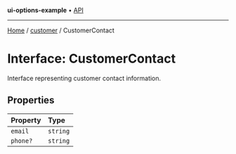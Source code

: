 **ui-options-example** • [API](../../README.md)

***

[Home](../../README.md) / [customer](../README.md) / CustomerContact

# Interface: CustomerContact

Interface representing customer contact information.

## Properties

| Property | Type |
| :------ | :------ |
| `email` | `string` |
| `phone?` | `string` |
